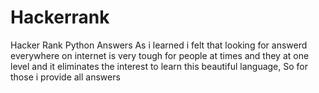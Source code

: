 # Hackerrank
Hacker Rank Python Answers
As i learned i felt that looking for answerd everywhere on internet is very tough for people at times and they at one level and it eliminates the interest to learn this beautiful language, So for those i provide all answers

